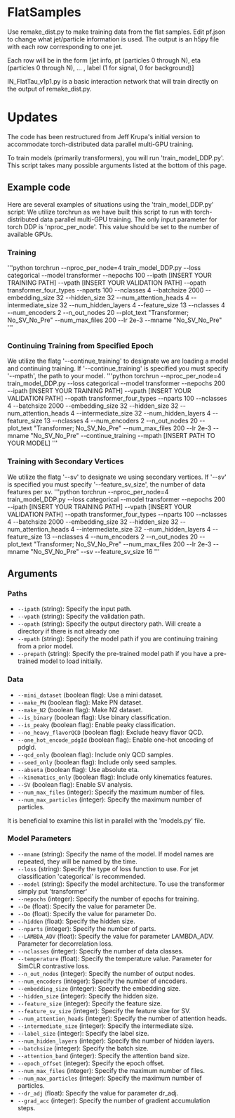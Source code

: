 # FlatSamples

Use remake_dist.py to make training data from the flat samples.
Edit pf.json to change what jet/particle information is used.
The output is an h5py file with each row corresponding to one jet. 

Each row will be in the form [jet info, pt (particles 0 through N), eta (particles 0 through N), ... , label (1 for signal, 0 for background)]

IN_FlatTau_v1p1.py is a basic interaction network that will train directly on the output of remake_dist.py.

# Updates
The code has been restructured from Jeff Krupa's initial version to accommodate torch-distributed data parallel multi-GPU training.  

To train models (primarily transformers), you will run 'train_model_DDP.py'. This script takes many possible arguments listed at the bottom of this page.

## Example code
Here are several examples of situations using the 'train_model_DDP.py' script:
We utilize torchrun as we have built this script to run with torch-distributed data parallel multi-GPU training. The only input parameter for torch DDP is 'nproc_per_node'. This value should be set to the number of available GPUs.

### Training 
'''python
torchrun --nproc_per_node=4 train_model_DDP.py --loss categorical --model transformer --nepochs 100 --ipath [INSERT YOUR TRAINING PATH] --vpath [INSERT YOUR VALIDATION PATH] --opath transformer_four_types --nparts 100 --nclasses 4 --batchsize 2000 --embedding_size 32 --hidden_size 32 --num_attention_heads 4 --intermediate_size 32 --num_hidden_layers 4 --feature_size 13 --nclasses 4 --num_encoders 2 --n_out_nodes 20 --plot_text "Transformer; No_SV_No_Pre" --num_max_files 200 --lr 2e-3 --mname "No_SV_No_Pre"
'''

### Continuing Training from Specified Epoch
We utilize the flatg '--continue_training' to designate we are loading a model and continuing training. If '--continue_training' is specified you must specify '--mpath', the path to your model. 
'''python 
torchrun --nproc_per_node=4 train_model_DDP.py --loss categorical --model transformer --nepochs 200 --ipath [INSERT YOUR TRAINING PATH] --vpath [INSERT YOUR VALIDATION PATH] --opath transformer_four_types --nparts 100 --nclasses 4 --batchsize 2000 --embedding_size 32 --hidden_size 32 --num_attention_heads 4 --intermediate_size 32 --num_hidden_layers 4 --feature_size 13 --nclasses 4 --num_encoders 2 --n_out_nodes 20 --plot_text "Transformer; No_SV_No_Pre" --num_max_files 200 --lr 2e-3 --mname "No_SV_No_Pre" --continue_training --mpath [INSERT PATH TO YOUR MODEL]
'''

### Training with Secondary Vertices 
We utilize the flatg '--sv' to designate we using secondary vertices. If '--sv' is specified you must specify '--feature_sv_size', the number of data features per sv. 
'''python 
torchrun --nproc_per_node=4 train_model_DDP.py --loss categorical --model transformer --nepochs 200 --ipath [INSERT YOUR TRAINING PATH] --vpath [INSERT YOUR VALIDATION PATH] --opath transformer_four_types --nparts 100 --nclasses 4 --batchsize 2000 --embedding_size 32 --hidden_size 32 --num_attention_heads 4 --intermediate_size 32 --num_hidden_layers 4 --feature_size 13 --nclasses 4 --num_encoders 2 --n_out_nodes 20 --plot_text "Transformer; No_SV_No_Pre" --num_max_files 200 --lr 2e-3 --mname "No_SV_No_Pre" --sv --feature_sv_size 16 
'''

## Arguments
### Paths
- `--ipath` (string): Specify the input path.
- `--vpath` (string): Specify the validation path.
- `--opath` (string): Specify the output directory path. Will create a directory if there is not already one
- `--mpath` (string): Specify the model path if you are continuing training from a prior model.
- `--prepath` (string): Specify the pre-trained model path if you have a pre-trained model to load initially.

### Data
- `--mini_dataset` (boolean flag): Use a mini dataset.
- `--make_PN` (boolean flag): Make PN dataset.
- `--make_N2` (boolean flag): Make N2 dataset.
- `--is_binary` (boolean flag): Use binary classification.
- `--is_peaky` (boolean flag): Enable peaky classification.
- `--no_heavy_flavorQCD` (boolean flag): Exclude heavy flavor QCD.
- `--one_hot_encode_pdgId` (boolean flag): Enable one-hot encoding of pdgId.
- `--qcd_only` (boolean flag): Include only QCD samples.
- `--seed_only` (boolean flag): Include only seed samples.
- `--abseta` (boolean flag): Use absolute eta.
- `--kinematics_only` (boolean flag): Include only kinematics features.
- `--SV` (boolean flag): Enable SV analysis.
- `--num_max_files` (integer): Specify the maximum number of files.
- `--num_max_particles` (integer): Specify the maximum number of particles.

It is beneficial to examine this list in parallel with the 'models.py' file. 
### Model Parameters
- `--mname` (string): Specify the name of the model. If model names are repeated, they will be named by the time.
- `--loss` (string): Specify the type of loss function to use. For jet classification 'categorical' is recommended. 
- `--model` (string): Specify the model architecture. To use the transformer simply put 'transformer'
- `--nepochs` (integer): Specify the number of epochs for training.
- `--De` (float): Specify the value for parameter De.
- `--Do` (float): Specify the value for parameter Do.
- `--hidden` (float): Specify the hidden size.
- `--nparts` (integer): Specify the number of parts. 
- `--LAMBDA_ADV` (float): Specify the value for parameter LAMBDA_ADV. Parameter for decorrelation loss.
- `--nclasses` (integer): Specify the number of data classes. 
- `--temperature` (float): Specify the temperature value. Parameter for SimCLR contrastive loss. 
- `--n_out_nodes` (integer): Specify the number of output nodes.
- `--num_encoders` (integer): Specify the number of encoders.
- `--embedding_size` (integer): Specify the embedding size.
- `--hidden_size` (integer): Specify the hidden size.
- `--feature_size` (integer): Specify the feature size.
- `--feature_sv_size` (integer): Specify the feature size for SV.
- `--num_attention_heads` (integer): Specify the number of attention heads.
- `--intermediate_size` (integer): Specify the intermediate size.
- `--label_size` (integer): Specify the label size.
- `--num_hidden_layers` (integer): Specify the number of hidden layers.
- `--batchsize` (integer): Specify the batch size.
- `--attention_band` (integer): Specify the attention band size.
- `--epoch_offset` (integer): Specify the epoch offset.
- `--num_max_files` (integer): Specify the maximum number of files.
- `--num_max_particles` (integer): Specify the maximum number of particles.
- `--dr_adj` (float): Specify the value for parameter dr_adj.
- `--grad_acc` (integer): Specify the number of gradient accumulation steps.


